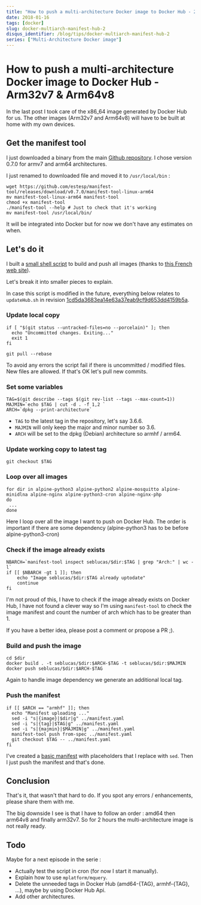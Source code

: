 ```yaml
---
title: "How to push a multi-architecture Docker image to Docker Hub - 2"
date: 2018-01-16
tags: [docker]
slug: docker-multiarch-manifest-hub-2
disqus_identifier: /blog/tips/docker-multiarch-manifest-hub-2
series: ["Multi-Architecture Docker image"]
---
```

# How to push a multi-architecture Docker image to Docker Hub - Arm32v7 & Arm64v8

In the last post I took care of the x86_64 image generated by Docker Hub for us. The other images (Arm32v7 and Arm64v8) will have to be built at home with my own devices.

## Get the manifest tool

I just downloaded a binary from the main [Github repository](https://github.com/estesp/manifest-tool). I chose version 0.7.0 for armv7 and arm64 architectures.

I just renamed to downloaded file and moved it to `/usr/local/bin` :

```shell
wget https://github.com/estesp/manifest-tool/releases/download/v0.7.0/manifest-tool-linux-arm64
mv manifest-tool-linux-arm64 manifest-tool
chmod +x manifest-tool
./manifest-tool --help # Just to check that it's working
mv manifest-tool /usr/local/bin/
```

It will be integrated into Docker but for now we don't have any estimates on when.

## Let's do it

I built a [small shell script](https://github.com/seblucas/docker-images/blob/master/updateHub.sh) to build and push all images (thanks to [this French web site](https://www.quennec.fr/trucs-astuces/syst%C3%A8mes/gnulinux/programmation-shell-sous-gnulinux)).

Let's break it into smaller pieces to explain.

In case this script is modified in the future, everything below relates to `updateHub.sh` in revision [1cd5da3683ea14e63a37eab9cf9d653dd4159b5a](https://github.com/seblucas/docker-images/blob/1cd5da3683ea14e63a37eab9cf9d653dd4159b5a/updateHub.sh).

### Update local copy

```shell
if [ "$(git status --untracked-files=no --porcelain)" ]; then
  echo "Uncommitted changes. Exiting..."
  exit 1
fi

git pull --rebase
```

To avoid any errors the script fail if there is uncommitted / modified files. New files are allowed. If that's OK let's pull new commits.

### Set some variables

```shell
TAG=$(git describe --tags $(git rev-list --tags --max-count=1))
MAJMIN=`echo $TAG | cut -d . -f 1,2 `
ARCH=`dpkg --print-architecture`
```

 * `TAG` to the latest tag in the repository, let's say 3.6.6.
 * `MAJMIN` will only keep the major and minor number so 3.6.
 * `ARCH` will be set to the dpkg (Debian) architecture so armhf / arm64.

### Update working copy to latest tag

```shell
git checkout $TAG
```

### Loop over all images

```shell
for dir in alpine-python3 alpine-python2 alpine-mosquitto alpine-minidlna alpine-nginx alpine-python3-cron alpine-nginx-php
do
 ...
done
```

Here I loop over all the image I want to push on Docker Hub. The order is important if there are some dependency (alpine-python3 has to be before alpine-python3-cron)

### Check if the image already exists

```shell
NBARCH=`manifest-tool inspect seblucas/$dir:$TAG | grep "Arch:" | wc -l`
if [[ $NBARCH -gt 1 ]]; then
    echo "Image seblucas/$dir:$TAG already uptodate"
    continue
fi
```

I'm not proud of this, I have to check if the image already exists on Docker Hub, I have not found a clever way so I'm using `manifest-tool` to check the image manifest and count the number of arch which has to be greater than 1.

If you have a better idea, please post a comment or propose a PR ;).

### Build and push the image

```shell
cd $dir
docker build . -t seblucas/$dir:$ARCH-$TAG -t seblucas/$dir:$MAJMIN
docker push seblucas/$dir:$ARCH-$TAG
```

Again to handle image dependency we generate an additional local tag.

### Push the manifest

```shell
if [[ $ARCH == "armhf" ]]; then
  echo "Manifest uploading ..."
  sed -i "s|{image}|$dir|g" ../manifest.yaml
  sed -i "s|{tag}|$TAG|g" ../manifest.yaml
  sed -i "s|{majmin}|$MAJMIN|g" ../manifest.yaml
  manifest-tool push from-spec ../manifest.yaml
  git checkout $TAG -- ../manifest.yaml
fi
```

I've created a [basic manifest](https://github.com/seblucas/docker-images/blob/master/manifest.yaml) with placeholders that I replace with `sed`. Then I just push the manifest and that's done.

## Conclusion

That's it, that wasn't that hard to do. If you spot any errors / enhancements, please share them with me.

The big downside I see is that I have to follow an order : amd64 then arm64v8 and finally arm32v7. So for 2 hours the multi-architecture image is not really ready.

## Todo

Maybe for a next episode in the serie :

 * Actually test the script in cron (for now I start it manually).
 * Explain how to use `mplatform/mquery`.
 * Delete the unneeded tags in Docker Hub (amd64-{TAG}, armhf-{TAG}, ...), maybe by using Docker Hub Api.
 * Add other architectures.
